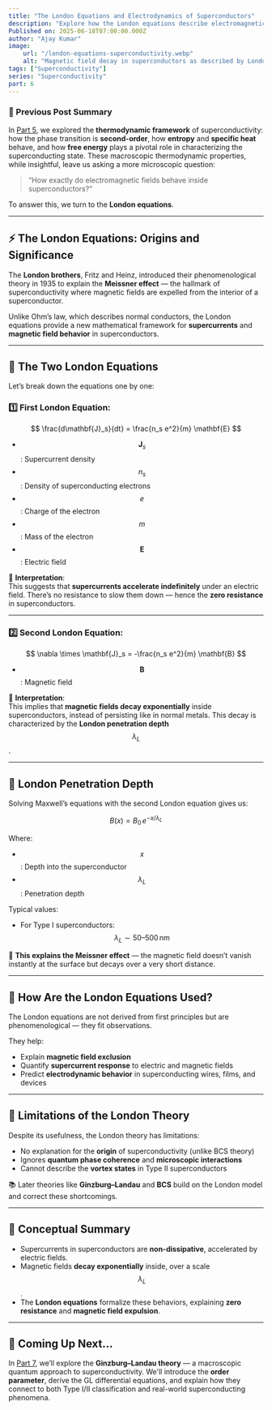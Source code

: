 ```yaml
---
title: "The London Equations and Electrodynamics of Superconductors"
description: "Explore how the London equations describe electromagnetic behavior in superconductors, explaining zero resistance and the Meissner effect through penetration depth and supercurrents."
Published on: 2025-06-18T07:00:00.000Z
author: "Ajay Kumar"
image:
    url: "/london-equations-superconductivity.webp"
    alt: "Magnetic field decay in superconductors as described by London equations"
tags: ["Superconductivity"]
series: "Superconductivity"
part: 6
---
```


### 🔁 Previous Post Summary

In [Part 5](/superconductivity-thermodynamics), we explored the **thermodynamic framework** of superconductivity: how the phase transition is **second-order**, how **entropy** and **specific heat** behave, and how **free energy** plays a pivotal role in characterizing the superconducting state. These macroscopic thermodynamic properties, while insightful, leave us asking a more microscopic question:

> “How exactly do electromagnetic fields behave inside superconductors?”

To answer this, we turn to the **London equations**.

---

## ⚡ The London Equations: Origins and Significance

The **London brothers**, Fritz and Heinz, introduced their phenomenological theory in 1935 to explain the **Meissner effect** — the hallmark of superconductivity where magnetic fields are expelled from the interior of a superconductor.

Unlike Ohm’s law, which describes normal conductors, the London equations provide a new mathematical framework for **supercurrents** and **magnetic field behavior** in superconductors.

---

## 🧾 The Two London Equations

Let’s break down the equations one by one:

### 1️⃣ First London Equation:

$$
\frac{d\mathbf{J}_s}{dt} = \frac{n_s e^2}{m} \mathbf{E}
$$

-   $$\mathbf{J}_s$$: Supercurrent density
-   $$n_s$$: Density of superconducting electrons
-   $$e$$: Charge of the electron
-   $$m$$: Mass of the electron
-   $$\mathbf{E}$$: Electric field

🧠 **Interpretation**:  
This suggests that **supercurrents accelerate indefinitely** under an electric field. There’s no resistance to slow them down — hence the **zero resistance** in superconductors.

---

### 2️⃣ Second London Equation:

$$
\nabla \times \mathbf{J}_s = -\frac{n_s e^2}{m} \mathbf{B}
$$

-   $$\mathbf{B}$$: Magnetic field

🧠 **Interpretation**:  
This implies that **magnetic fields decay exponentially** inside superconductors, instead of persisting like in normal metals. This decay is characterized by the **London penetration depth** $$\lambda_L$$.

---

## 📏 London Penetration Depth

Solving Maxwell’s equations with the second London equation gives us:

$$
B(x) = B_0 \, e^{-x/\lambda_L}
$$

Where:

-   $$x$$: Depth into the superconductor
-   $$\lambda_L$$: Penetration depth

Typical values:

-   For Type I superconductors: $$\lambda_L \sim 50 – 500 \, \text{nm}$$

📌 **This explains the Meissner effect** — the magnetic field doesn’t vanish instantly at the surface but decays over a very short distance.

---

## 🔄 How Are the London Equations Used?

The London equations are not derived from first principles but are phenomenological — they fit observations.

They help:

-   Explain **magnetic field exclusion**
-   Quantify **supercurrent response** to electric and magnetic fields
-   Predict **electrodynamic behavior** in superconducting wires, films, and devices

---

## 📡 Limitations of the London Theory

Despite its usefulness, the London theory has limitations:

-   No explanation for the **origin** of superconductivity (unlike BCS theory)
-   Ignores **quantum phase coherence** and **microscopic interactions**
-   Cannot describe the **vortex states** in Type II superconductors

📚 Later theories like **Ginzburg–Landau** and **BCS** build on the London model and correct these shortcomings.

---

## 🧠 Conceptual Summary

-   Supercurrents in superconductors are **non-dissipative**, accelerated by electric fields.
-   Magnetic fields **decay exponentially** inside, over a scale $$\lambda_L$$.
-   The **London equations** formalize these behaviors, explaining **zero resistance** and **magnetic field expulsion**.

---

## 🔮 Coming Up Next…

In [Part 7](/ginzburg-landau-theory), we’ll explore the **Ginzburg–Landau theory** — a macroscopic quantum approach to superconductivity. We'll introduce the **order parameter**, derive the GL differential equations, and explain how they connect to both Type I/II classification and real-world superconducting phenomena.

